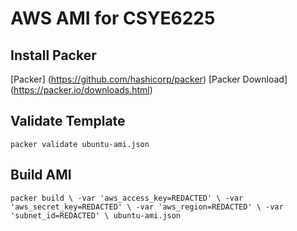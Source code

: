 # AWS AMI for CSYE6225

## Install Packer

[Packer] (https://github.com/hashicorp/packer)
[Packer Download] (https://packer.io/downloads.html)

## Validate Template

`packer validate ubuntu-ami.json`

## Build AMI

`packer build \
    -var 'aws_access_key=REDACTED' \
    -var 'aws_secret_key=REDACTED' \
    -var 'aws_region=REDACTED' \
    -var 'subnet_id=REDACTED' \
    ubuntu-ami.json`

